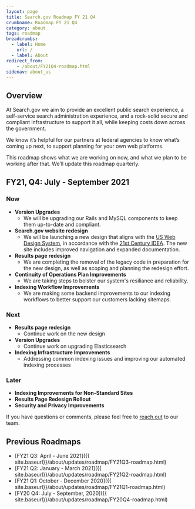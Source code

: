 ```yaml
---
layout: page
title: Search.gov Roadmap FY 21 Q4
crumbname: Roadmap FY 21 Q4
category: about
tags: roadmap
breadcrumbs:
  - label: Home
    url: /
  - label: About
redirect_from:
    - /about/FY21Q4-roadmap.html
sidenav: about_us
---
```


## Overview

At Search.gov we aim to provide an excellent public search experience, a self-service search administration experience, and a rock-solid secure and compliant infrastructure to support it all, while keeping costs down across the government.

We know it’s helpful for our partners at federal agencies to know what’s coming up next, to support planning for your own web platforms. 

This roadmap shows what we are working on now, and what we plan to be working after that. We’ll update this roadmap quarterly.


## FY21, Q4: July - September 2021

### Now

* **Version Upgrades**
  * We will be upgrading our Rails and MySQL components to keep them up-to-date and compliant. 
* **Search.gov website redesign**
  * We will be launching a new design that aligns with the [US Web Design System](https://designsystem.digital.gov/), in accordance with the [21st Century IDEA](https://digital.gov/resources/21st-century-integrated-digital-experience-act/). The new site includes improved navigation and expanded documentation.
* **Results page redesign** 
  * We are completing the removal of the legacy code in preparation for the new design, as well as scoping and planning the redesign effort. 
* **Continuity of Operations Plan Improvements** 
  * We are taking steps to bolster our system's resiliance and reliability.
* **Indexing Workflow Improvements** 
  * We are making some backend improvements to our indexing workflows to better support our customers lacking sitemaps.

### Next

* **Results page redesign**
  * Continue work on the new design
* **Version Upgrades**
  * Continue work on upgrading Elasticsearch
* **Indexing Infrastructure Improvements**
  * Addressing common indexing issues and improving our automated indexing processes 

### Later

* **Indexing Improvements for Non-Standard Sites**
* **Results Page Redesign Rollout**
* **Security and Privacy Improvements**

If you have questions or comments, please feel free to [reach out](mailto:search@gsa.gov) to our team.


## Previous Roadmaps

* [FY21 Q3: April - June 2021]({{ site.baseurl}}/about/updates/roadmap/FY21Q3-roadmap.html)
* [FY21 Q2: January - March 2021]({{ site.baseurl}}/about/updates/roadmap/FY21Q2-roadmap.html)
* [FY21 Q1: October - December 2020]({{ site.baseurl}}/about/updates/roadmap/FY21Q1-roadmap.html)
* [FY20 Q4: July - September, 2020]({{ site.baseurl}}/about/updates/roadmap/FY20Q4-roadmap.html)